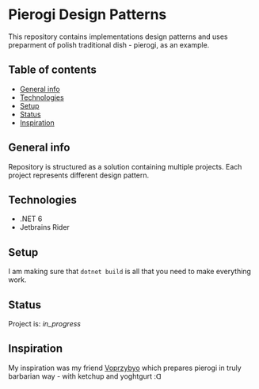 # Pierogi Design Patterns
This repository contains implementations design patterns and uses preparment of polish traditional dish - pierogi, as an example.


## Table of contents
* [General info](#general-info)
* [Technologies](#technologies)
* [Setup](#setup)
* [Status](#status)
* [Inspiration](#inspiration)


## General info
Repository is structured as a solution containing multiple projects. Each project represents different design pattern. 


## Technologies
* .NET 6
* Jetbrains Rider 


## Setup
I am making sure that `dotnet build` is all that you need to make everything work. 


## Status
Project is: _in_progress_


## Inspiration
My inspiration was my friend [Voprzybyo](https://github.com/Voprzybyo) which prepares pierogi in truly barbarian way - with ketchup and yoghtgurt :ᗡ 
